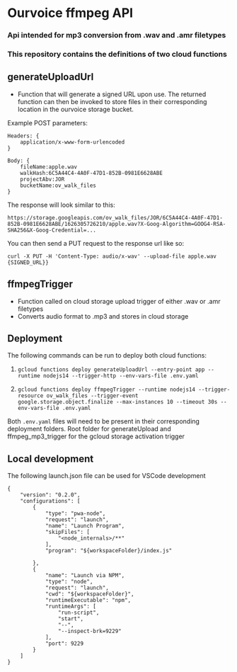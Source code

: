 # Ourvoice ffmpeg API

### Api intended for mp3 conversion from .wav and .amr filetypes
### This repository contains the definitions of two cloud functions

## generateUploadUrl

- Function that will generate a signed URL upon use.
The returned function can then be invoked to store files in their corresponding location in the ourvoice storage bucket.

Example POST parameters:
```
Headers: {
    application/x-www-form-urlencoded
}
```
```
Body: {
    fileName:apple.wav
    walkHash:6C5A44C4-4A0F-47D1-852B-0981E6628ABE
    projectAbv:JOR
    bucketName:ov_walk_files
}
```
The response will look similar to this:

```
https://storage.googleapis.com/ov_walk_files/JOR/6C5A44C4-4A0F-47D1-852B-0981E6628ABE/1626305726210/apple.wav?X-Goog-Algorithm=GOOG4-RSA-SHA256&X-Goog-Credential=...
```
You can then send a PUT request to the response url like so:
```
curl -X PUT -H 'Content-Type: audio/x-wav' --upload-file apple.wav {SIGNED_URL}}
```



## ffmpegTrigger
- Function called on cloud storage upload trigger of either .wav or .amr filetypes
- Converts audio format to .mp3 and stores in cloud storage

## Deployment
The following commands can be run to deploy both cloud functions:

1.  `gcloud functions deploy generateUploadUrl --entry-point app --runtime nodejs14 --trigger-http --env-vars-file .env.yaml`



2. `gcloud functions deploy ffmpegTrigger --runtime nodejs14 --trigger-resource ov_walk_files --trigger-event google.storage.object.finalize --max-instances 10 --timeout 30s --env-vars-file .env.yaml`

Both `.env.yaml` files will need to be present in their corresponding deployment folders.
Root folder for generateUpload and ffmpeg_mp3_trigger for the gcloud storage activation trigger

## Local development

The following launch.json file can be used for VSCode development

```
{
    "version": "0.2.0",
    "configurations": [
        {
            "type": "pwa-node",
            "request": "launch",
            "name": "Launch Program",
            "skipFiles": [
                "<node_internals>/**"
            ],
            "program": "${workspaceFolder}/index.js"
            
        },
        {
            "name": "Launch via NPM",
            "type": "node",
            "request": "launch",
            "cwd": "${workspaceFolder}",
            "runtimeExecutable": "npm",
            "runtimeArgs": [
                "run-script",
                "start",
                "--",
                "--inspect-brk=9229"
            ],
            "port": 9229
        }
    ]
}
```
